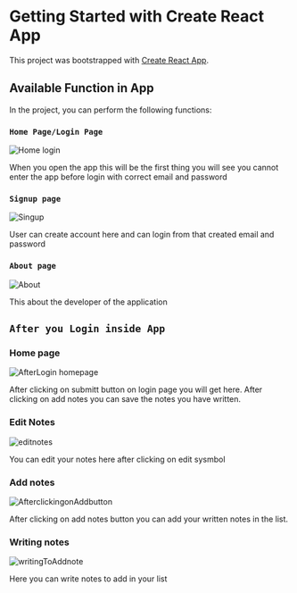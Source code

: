 # Getting Started with Create React App

This project was bootstrapped with [Create React App](https://github.com/facebook/create-react-app).

## Available Function in App

In the project, you can perform the following functions:

### `Home Page/Login Page`

![Home login](https://user-images.githubusercontent.com/104582370/190374677-a4629c6f-1296-4026-ac4f-c7db4266cc11.png)

When you open the app this will be the first thing you will see you cannot enter the app before login with correct email and password



### `Signup page`

![Singup](https://user-images.githubusercontent.com/104582370/190376294-4e90a0df-e66b-4d9c-b6d2-0d458e416686.png)

User can create account here and can login from that created email and password



### `About page`

![About](https://user-images.githubusercontent.com/104582370/190376771-d218dc96-7220-49c4-a048-aea197294af7.png)

This about the developer of the application



## `After you Login inside App`

### Home page

![AfterLogin homepage](https://user-images.githubusercontent.com/104582370/190377519-601ac77f-d9e1-4ea9-91d4-dec9383c6e36.png)

After clicking on submitt button on login page you will get here. After clicking on add notes you can save the notes you have written.



### Edit Notes

![editnotes](https://user-images.githubusercontent.com/104582370/190380916-f915413a-1369-4d42-81c1-9097ae6f58c3.png)

You can edit your notes here after clicking on edit sysmbol



### Add notes

![AfterclickingonAddbutton](https://user-images.githubusercontent.com/104582370/190381284-72ace014-34af-4437-a9a1-e8141a0a40ce.png)

After clicking on add notes button you can add your written notes in the list.



### Writing notes

![writingToAddnote](https://user-images.githubusercontent.com/104582370/190381683-72998faf-9548-46b9-8d0a-4de4cdca78ca.png)

Here you can write notes to add in your list
